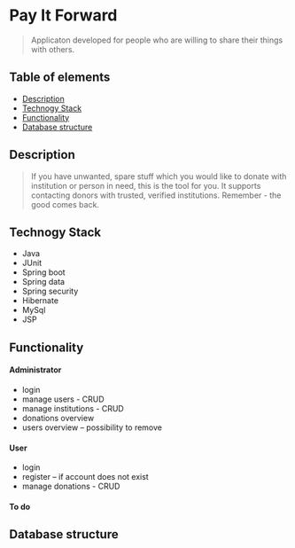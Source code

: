 # Pay It Forward
>Applicaton developed for people who are willing to share their things with others. 

## Table of elements
* [Description](#description)
* [Technogy Stack](#technogy-stack)
* [Functionality](#functionality)
* [Database structure](#database-structure)

## Description
>If you have unwanted, spare stuff which you would like to donate with institution or person in need, this is the tool for you. It supports contacting donors with trusted, verified institutions.
Remember - the good comes back.

## Technogy Stack
* Java
* JUnit
* Spring boot
* Spring data
* Spring security
* Hibernate
* MySql
* JSP


## Functionality

#### Administrator
* login
* manage users - CRUD
* manage institutions - CRUD
* donations overview
* users overview – possibility to remove

#### User
* login 
* register – if account does not exist
* manage donations - CRUD

#### To do


## Database structure
